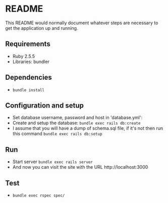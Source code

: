 # README

This README would normally document whatever steps are necessary to get the
application up and running.

## Requirements
- Ruby 2.5.5
- Libraries: bundler

## Dependencies
  - `bundle install`

## Configuration and setup
  - Set database username, password and host in 'database.yml':
  - Create and setup the database:
    `bundle exec rails db:create`
  - I assume that you will have a dump of schema.sql file, if it's not then run this command
    `bundle exec rails db:setup`

## Run
  - Start server
    `bundle exec rails server`
  - And now you can visit the site with the URL http://localhost:3000

## Test
  - `bundle exec rspec spec/`
